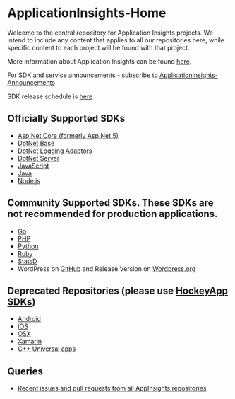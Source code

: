# ApplicationInsights-Home

Welcome to the central repository for Application Insights projects. We intend to include any content that applies to all our repositories here, while specific content to each project will be found with that project.

More information about Application Insights can be found [here](http://azure.microsoft.com/documentation/articles/app-insights-get-started/).

For SDK and service announcements - subscribe to [ApplicationInsights-Announcements](https://github.com/Microsoft/ApplicationInsights-Announcements)

SDK release schedule is [here](https://github.com/Microsoft/ApplicationInsights-Home/wiki/SDK-Release-Schedule)


## Officially Supported SDKs

* [Asp.Net Core (formerly Asp.Net 5)](https://github.com/Microsoft/ApplicationInsights-aspnetcore)
* [DotNet Base](https://github.com/Microsoft/ApplicationInsights-dotnet)
* [DotNet Logging Adaptors](https://github.com/Microsoft/ApplicationInsights-dotnet-logging)
* [DotNet Server](https://github.com/Microsoft/ApplicationInsights-server-dotnet)
* [JavaScript](https://github.com/Microsoft/ApplicationInsights-js)
* [Java](https://github.com/Microsoft/ApplicationInsights-Java)
* [Node.js](https://github.com/Microsoft/ApplicationInsights-node.js)

## Community Supported SDKs. These SDKs are not recommended for production applications.

* [Go](https://github.com/Microsoft/ApplicationInsights-Go)
* [PHP](https://github.com/Microsoft/ApplicationInsights-PHP)
* [Python](https://github.com/Microsoft/ApplicationInsights-Python)
* [Ruby](https://github.com/Microsoft/ApplicationInsights-Ruby)
* [StatsD](https://github.com/Microsoft/ApplicationInsights-statsd)
* WordPress on [GitHub](https://github.com/Microsoft/ApplicationInsights-WordPress) and Release Version on [Wordpress.org](https://wordpress.org/plugins/application-insights/)

## Deprecated Repositories (please use [HockeyApp SDKs](https://support.hockeyapp.net/kb))

* [Android](https://github.com/Microsoft/ApplicationInsights-Android)
* [iOS](https://github.com/Microsoft/ApplicationInsights-iOS)
* [OSX](https://github.com/Microsoft/ApplicationInsights-OSX)
* [Xamarin](https://github.com/Microsoft/ApplicationInsights-Xamarin)
* [C++ Universal apps](https://github.com/Microsoft/ApplicationInsights-CPP)

## Queries

* [Recent issues and pull requests from all AppInsights repositories](https://github.com/issues?utf8=%E2%9C%93&q=repo%3AMicrosoft%2FApplicationInsights-dotnet-logging+repo%3AMicrosoft%2FApplicationInsights-JS+repo%3AMicrosoft%2FApplicationInsights-aspnetcore+repo%3AMicrosoft%2FApplicationInsights-DotNet-Server+repo%3AMicrosoft%2FApplicationInsights-DotNet+repo%3AMicrosoft%2FApplicationInsights-Home+repo%3AMicrosoft%2FApplicationInsights-node.js+repo%3AMicrosoft%2FApplicationInsights-Java+repo%3AMicrosoft%2FApplicationInsights-Java+repo%3AMicrosoft%2FApplicationInsights-Android+repo%3AMicrosoft%2FApplicationInsights-cpp+repo%3AMicrosoft%2FApplicationInsights-dotnet-logging+repo%3AMicrosoft%2FApplicationInsights-dotnet-server+repo%3AMicrosoft%2FApplicationInsights-go+repo%3AMicrosoft%2FApplicationInsights-ios+repo%3AMicrosoft%2FApplicationInsights-js+repo%3AMicrosoft%2FApplicationInsights-java+repo%3AMicrosoft%2FApplicationInsights-node.js+repo%3AMicrosoft%2FApplicationInsights-osx+repo%3AMicrosoft%2FApplicationInsights-php+repo%3AMicrosoft%2FApplicationInsights-python+repo%3AMicrosoft%2FApplicationInsights-ruby+repo%3AMicrosoft%2FApplicationInsights-statsd+repo%3AMicrosoft%2FApplicationInsights-wordpress+repo%3AMicrosoft%2FApplicationInsights-xamarin+is%3Aopen+)
